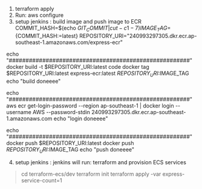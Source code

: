1. terraform apply
2. Run: aws configure
3. setup jenkins : build image and push image to ECR
COMMIT_HASH=$(echo ${GIT_COMMIT} | cut -c 1-7)
IMAGE_TAG=${COMMIT_HASH:=latest}
REPOSITORY_URI="240993297305.dkr.ecr.ap-southeast-1.amazonaws.com/express-ecr"

echo "######################################################"
docker build -t $REPOSITORY_URI:latest code
docker tag $REPOSITORY_URI:latest express-ecr:latest $REPOSITORY_URI:$IMAGE_TAG
echo "build doneeee"

echo "######################################################"
aws ecr get-login-password --region ap-southeast-1 | docker login --username AWS --password-stdin 240993297305.dkr.ecr.ap-southeast-1.amazonaws.com
echo "login doneeee"

echo "######################################################"
docker push $REPOSITORY_URI:latest
docker push $REPOSITORY_URI:$IMAGE_TAG
echo "push doneeee"

4. setup jenkins : jenkins will run: terraform and provision ECS services
> cd terraform-ecs/dev
> terraform init
> terraform apply -var express-service-count=1
> 